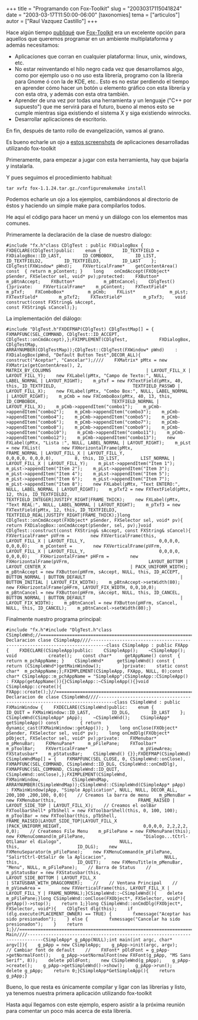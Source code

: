 +++
title = "Programando con Fox-Toolkit"
slug = "20030317115041824"
date = "2003-03-17T11:50:00-06:00"
[taxonomies]
tema = ["articulos"]
autor = ["Raul Vazquez Castillo"]
+++

Hace algún tiempo
[publiqué](http://glib.org.mx/article.php?story=20021219170102947) que
[Fox-Toolkit](http://www.fox-toolkit.org/) era un excelente opción para
aquellos que queremos programar en un ambiente multiplataforma y además
necesitamos:

<!-- more -->
- Aplicaciones que corran en cualquier plataforma: linux, unix,
    windows, etc.
- No estar reinventando el hilo negro cada vez que desarrollamos algo,
    como por ejemplo uso o no uso esta librería, programo con la
    librería para Gnome ó con la de KDE, etc.. Esto es no estar
    perdiendo el tiempo en aprender cómo hacer un botón u elemento
    gráfico con esta librería y con esta otra, y además con esta otra
    también.
- Aprender de una vez por todas una herramienta y un lenguaje ("C++
    por supuesto") que me servirá para el futuro, bueno al menos esto se
    cumple mientras siga existiendo el sistema X y siga existiendo
    winrocks.
- Desarrollar aplicaciones de escritorio.

En fin, después de tanto rollo de evangelización, vamos al grano.

Es bueno echarle un ojo a [estos
screenshots](http://www.fox-toolkit.org/screenshots.html) de
aplicaciones desarrolladas utilizando fox-toolkit

Primeramente, para empezar a jugar con esta herramienta, hay que bajarla
y instalarla.

Y pues seguimos el procedimiento habitual:

    tar xvfz fox-1.1.24.tar.gz./configuremakemake install

Podemos echarle un ojo a los ejemplos, cambiándonos al directorio de
éstos y haciendo un simple make para compilarlos todos.

He aquí el código para hacer un menú y un diálogo con los elementos mas
comunes.

Primeramente la declaración de la clase de nuestro dialogo:

    #include "fx.h"class CDlgTest : public FXDialogBox {    FXDECLARE(CDlgTest)public:    enum {        ID_TEXTFIELD = FXDialogBox::ID_LAST,        ID_COMBOBOX,        ID_LIST,        ID_TEXTFIELD2,        ID_TEXTFIELD3,        ID_LAST    };    CDlgTest(FXWindow* pWnd);    FXVerticalFrame*    getContentArea() const  { return m_pContent; }    long    onCmdAccept(FXObject* pSender, FXSelector sel, void* pv);protected:    FXButton*           m_pBtnAccept;    FXButton*           m_pBtnCancel;    CDlgTest() {}private:    FXVerticalFrame*    m_pContent;    FXTextField*        m_pTxf;    FXComboBox*         m_pCmb;    FXList*             m_pLst;    FXTextField*        m_pTxf2;    FXTextField*        m_pTxf3;    void                construct(const FXString& sAccept,                                  const FXString& sCancel);};

La implementación del diálogo:

    #include "DlgTest.h"FXDEFMAP(CDlgTest) CDlgTestMap[] = {    FXMAPFUNC(SEL_COMMAND, CDlgTest::ID_ACCEPT, CDlgTest::onCmdAccept),};FXIMPLEMENT(CDlgTest,            FXDialogBox,            CDlgTestMap,            ARRAYNUMBER(CDlgTestMap));CDlgTest::CDlgTest(FXWindow* pWnd)    : FXDialogBox(pWnd, "Default Button Test",DECOR_ALL){    construct("Aceptar", "Cancelar");////    FXMatrix* pMtx = new FXMatrix(getContentArea(), 2,                                  MATRIX_BY_COLUMNS                                    | LAYOUT_FILL_X | LAYOUT_FILL_Y);    new FXLabel(pMtx, "Campo de Texto:", NULL, LABEL_NORMAL | LAYOUT_RIGHT);    m_pTxf = new FXTextField(pMtx, 40, this, ID_TEXTFIELD,                             TEXTFIELD_PASSWD | LAYOUT_FILL_X);    new FXLabel(pMtx, "Combo Box:", NULL, LABEL_NORMAL | LAYOUT_RIGHT);    m_pCmb = new FXComboBox(pMtx, 40, 13, this, ID_COMBOBOX,                            TEXTFIELD_NORMAL | LAYOUT_FILL_X);    m_pCmb->appendItem("combo1");    m_pCmb->appendItem("combo2");    m_pCmb->appendItem("combo3");    m_pCmb->appendItem("combo4");    m_pCmb->appendItem("combo5");    m_pCmb->appendItem("combo6");    m_pCmb->appendItem("combo7");    m_pCmb->appendItem("combo8");    m_pCmb->appendItem("combo9");    m_pCmb->appendItem("combo10");    m_pCmb->appendItem("combo11");    m_pCmb->appendItem("combo12");    m_pCmb->appendItem("combo13");    new FXLabel(pMtx, "Lista :", NULL, LABEL_NORMAL | LAYOUT_RIGHT);    m_pLst = new FXList(        new FXHorizontalFrame(pMtx,                              FRAME_NORMAL | LAYOUT_FILL_X | LAYOUT_FILL_Y,                              0,0,0,0, 0,0,0,0),        8, this, ID_LIST,        LIST_NORMAL | LAYOUT_FILL_X | LAYOUT_FILL_Y);    m_pLst->appendItem("Item 1");    m_pLst->appendItem("Item 2");    m_pLst->appendItem("Item 3");    m_pLst->appendItem("Item 4");    m_pLst->appendItem("Item 5");    m_pLst->appendItem("Item 6");    m_pLst->appendItem("Item 7");    m_pLst->appendItem("Item 8");    new FXLabel(pMtx, "Text ENTERO:", NULL, LABEL_NORMAL | LAYOUT_RIGHT);    m_pTxf2 = new FXTextField(pMtx, 12, this, ID_TEXTFIELD2,                             TEXTFIELD_INTEGER|JUSTIFY_RIGHT|FRAME_THICK);    new FXLabel(pMtx, "Text REAL:", NULL, LABEL_NORMAL | LAYOUT_RIGHT);    m_pTxf3 = new FXTextField(pMtx, 12, this, ID_TEXTFIELD3,                             TEXTFIELD_REAL|JUSTIFY_RIGHT|FRAME_THICK);}long CDlgTest::onCmdAccept(FXObject* pSender, FXSelector sel, void* pv){    return FXDialogBox::onCmdAccept(pSender, sel, pv);}void CDlgTest::construct(const FXString& sAccept, const FXString& sCancel){    FXVerticalFrame* pVFrm =        new FXVerticalFrame(this, LAYOUT_FILL_X | LAYOUT_FILL_Y,                            0,0,0,0, 0,0,0,0);    m_pContent =        new FXVerticalFrame(pVFrm, LAYOUT_FILL_X | LAYOUT_FILL_Y,                            0,0,0,0, 0,0,0,0);    FXHorizontalFrame* pHFrm =        new FXHorizontalFrame(pVFrm,                              LAYOUT_BOTTOM | LAYOUT_CENTER_X                                | PACK_UNIFORM_WIDTH);    m_pBtnAccept = new FXButton(pHFrm, sAccept, NULL, this, ID_ACCEPT,                                BUTTON_NORMAL | BUTTON_DEFAULT                                    | BUTTON_INITIAL | LAYOUT_FIX_WIDTH);    m_pBtnAccept->setWidth(80);    new FXHorizontalFrame(pHFrm, LAYOUT_FIX_WIDTH, 0,0,10,0);    m_pBtnCancel = new FXButton(pHFrm, sAccept, NULL, this, ID_CANCEL,                                BUTTON_NORMAL | BUTTON_DEFAULT                                    | LAYOUT_FIX_WIDTH);    m_pBtnCancel = new FXButton(pHFrm, sCancel, NULL, this, ID_CANCEL);    m_pBtnCancel->setWidth(80);}

Finalmente nuestro programa principal:

    #include "fx.h"#include "DlgTest.h"class CSimpleWnd;//============================================================================//// Declaracion clase CSimpleApp////----------------------------------------------------------------------------class CSimpleApp : public FXApp {    FXDECLARE(CSimpleApp)public:    CSimpleApp();    ~CSimpleApp();    void            create();    const char*     getAppName() const  { return m_pchAppName; }    CSimpleWnd*     getSimpleWnd() const {            return (CSimpleWnd*)getMainWindow();        }private:    static const char*  m_pchAppName;};FXIMPLEMENT(CSimpleApp, FXApp, NULL, 0);const char* CSimpleApp::m_pchAppName = "SimpleApp";CSimpleApp::CSimpleApp()    : FXApp(getAppName()){}CSimpleApp::~CSimpleApp(){}void CSimpleApp::create(){    FXApp::create();}//============================================================================//// Declaracion de clase CSimpleWnd////----------------------------------------------------------------------------class CSimpleWnd : public FXMainWindow {    FXDECLARE(CSimpleWnd)public:    enum {        ID_QUIT = FXMainWindow::ID_LAST,        ID_DLG,        ID_LAST    };    CSimpleWnd(CSimpleApp* pApp);    ~CSimpleWnd();    CSimpleApp*        getSimpleApp() const        { return dynamic_cast(FXMainWindow::getApp()); }    long onClose(FXObject* pSender, FXSelector sel, void* pv);    long onCmdDlg(FXObject* pObject, FXSelector sel, void* pv);private:    FXMenubar*      m_pMenuBar;    FXMenuPane*     m_pFilePane;    FXToolbar*      m_pToolBar;    FXVerticalFrame*                    m_pViewArea;    FXStatusbar*    m_pStatusBar;    CSimpleWnd() {}};FXDEFMAP(CSimpleWnd) CSimpleWndMap[] = {    FXMAPFUNC(SEL_CLOSE, 0, CSimpleWnd::onClose),    FXMAPFUNC(SEL_COMMAND, CSimpleWnd::ID_DLG, CSimpleWnd::onCmdDlg),    FXMAPFUNC(SEL_COMMAND, CSimpleWnd::ID_QUIT, CSimpleWnd::onClose),};FXIMPLEMENT(CSimpleWnd,            FXMainWindow,            CSimpleWndMap,            ARRAYNUMBER(CSimpleWndMap));CSimpleWnd::CSimpleWnd(CSimpleApp* pApp)    : FXMainWindow(pApp, "Simple Application", NULL, NULL, DECOR_ALL,                   200,100 ,200,100, 0,0){    // Creamos la barra de menu    m_pMenuBar = new FXMenubar(this,                               FRAME_RAISED | LAYOUT_SIDE_TOP | LAYOUT_FILL_X);    // Creamos el oolBar    FXToolbarShell* pTbShell = new FXToolbarShell(this, 0, 100, 100);    m_pToolBar = new FXToolbar(this, pTbShell,                               FRAME_RAISED|LAYOUT_SIDE_TOP|LAYOUT_FILL_X                                |PACK_UNIFORM_HEIGHT,                               0,0,0,0, 2,2,2,2, 0,0);    // Createmos File Menu    m_pFilePane = new FXMenuPane(this);    new FXMenuCommand(m_pFilePane,                      "Dialogo...tCtrl-QtLlamar el dialogo",                      NULL,                      this,                      ID_DLG);    new FXMenuSeparator(m_pFilePane);    new FXMenuCommand(m_pFilePane,                      "SalirtCtrl-QtSalir de la Aplicacion",                      NULL,                      this,                      ID_QUIT);    new FXMenuTitle(m_pMenuBar, "Menu", NULL, m_pFilePane);    // Barra de Status    //    m_pStatusBar = new FXStatusbar(this,                                   LAYOUT_SIDE_BOTTOM | LAYOUT_FILL_X                                    | STATUSBAR_WITH_DRAGCORNER);    //    // Ventana Principal    //    m_pViewArea =        new FXVerticalFrame(this, LAYOUT_FILL_X | LAYOUT_FILL_Y | FRAME_NORMAL);}CSimpleWnd::~CSimpleWnd(){    delete m_pFilePane;}long CSimpleWnd::onClose(FXObject*, FXSelector, void*){    getApp()->stop();    return 1;}long CSimpleWnd::onCmdDlg(FXObject*, FXSelector, void*){    CDlgTest dlg(this);    if (dlg.execute(PLACEMENT_OWNER) == TRUE) {        fxmessage("Aceptar has sido presionadon");    } else {        fxmessage("Cancelar ha sido presionadon");    }    return 1;}//============================================================================//// Main////----------------------------------------------------------------------------CSimpleApp* g_pApp(NULL);int main(int argc, char* argv[]){    g_pApp = new CSimpleApp;    g_pApp->init(argc, argv);    // Cambiar font de default    //    FXFont* pOldFont = g_pApp->getNormalFont();    g_pApp->setNormalFont(new FXFont(g_pApp, "MS Sans Serif", 8));    delete pOldFont;    new CSimpleWnd(g_pApp);    g_pApp->create();    g_pApp->getSimpleWnd()->show();    g_pApp->run();    delete g_pApp;    return 0;}CSimpleApp*GetSimpleApp(){    return g_pApp;}

Bueno, lo que resta es únicamente compilar y ligar con las librerías y
listo, ya tenemos nuestra primera aplicación utilizando fox-toolkit

Hasta aquí llegamos con este ejemplo, espero asistir a la próxima
reunión para comentar un poco más acerca de esta librería.
